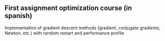 ## First assignment optimization course (in spanish)

Implementation of gradient descent methods (gradient, conjugate gradients, Newton, etc.) with random restart and performance profile
